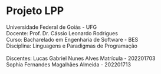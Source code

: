 # Projeto LPP 

Universidade Federal de Goiás - UFG <br/>
Docente: Prof. Dr. Cássio Leonardo Rodrigues <br/>
Curso: Bacharelado em Engenharia de Software - BES <br/>
Disciplina: Linguagens e Paradigmas de Programação <br/>
<br/>
Discentes: Lucas Gabriel Nunes Alves Matrícula - 202201703 <br/>
Sophia Fernandes Magalhães Almeida - 202201713
